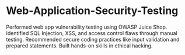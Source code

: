 # Web-Application-Security-Testing
Performed web app vulnerability testing using OWASP Juice Shop. Identified SQL Injection, XSS, and access control flaws through manual testing. Recommended secure coding practices like input validation and prepared statements. Built hands-on skills in ethical hacking.
